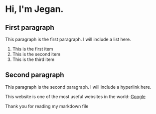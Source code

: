 # Hi, I'm Jegan.
## First paragraph
This paragraph is the first paragraph. I will include a list here.
1. This is the first item
1. This is the second item
1. This is the third item
## Second paragraph
This paragraph is the second paragraph. I will include a hyperlink here.

This website is one of the most useful websites in the world: [Google](gogle.com)

Thank you for reading my markdown file
